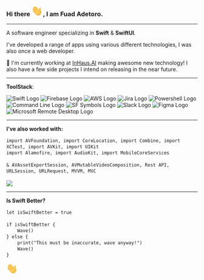 ### Hi there <img src="https://raw.githubusercontent.com/fuad-adetoro/fuad-adetoro/main/wave.gif" width="30" />, I am Fuad Adetoro.

---

A software engineer specializing in **Swift** & **SwiftUI**.

I've developed a range of apps using various different technologies, I was also once a web developer.

🔭 I'm currently working at <a href="https://www.inhaus.ai">InHaus.AI</a> making awesome new technology! I also have a few side projects I intend on releasing in the near future.

---

**ToolStack**:

<img src="https://developer.apple.com/swift/images/swift-og.png" alt="Swift Logo" width="50" height="50" /> <img src="https://www.gstatic.com/devrel-devsite/prod/v48d5b7fe78425d6a73163cf28706f05fb6b7cff97bdc98bbcd2f38818604a511/firebase/images/touchicon-180.png" alt="Firebase Logo" width="50" height="50" /> <img src="https://d1.awsstatic.com/logos/aws-logo-lockups/poweredbyaws/PB_AWS_logo_RGB_stacked_REV_SQ.91cd4af40773cbfbd15577a3c2b8a346fe3e8fa2.png" alt="AWS Logo" width="50" height="50" /> <img src="https://cdn.icon-icons.com/icons2/2699/PNG/512/atlassian_jira_logo_icon_170511.png" alt="Jira Logo" width="50" height="50" /> <img src="https://upload.wikimedia.org/wikipedia/commons/2/2f/PowerShell_5.0_icon.png" alt="Powershell Logo" width="50" height="50" /> <img src="https://help.apple.com/assets/6152754A4192845C4361C49A/6152754B4192845C4361C4A1/en_GB/d94aa1c4979b25e9ffbda97fcbae219a.png" alt="Command Line Logo" width="50" height="50" /> <img src="https://developer.apple.com/assets/elements/icons/sf-symbols/sf-symbols-128x128_2x.png" alt="SF Symbols Logo" width="50" height="50" /> <img src="https://cdn.mos.cms.futurecdn.net/SDDw7CnuoUGax6x9mTo7dd.jpg" alt="Slack Logo" width="50" height="50" /> <img src="https://i.pinimg.com/originals/56/67/67/56676773cb4f0c00d7d47c6a84b9407c.png" alt="Figma Logo" width="50" height="50" /> <img src="https://play-lh.googleusercontent.com/vNxSIZtXz4ppn1HNAZmynQy--JUzmMNzBSgPDLYjn4FAxNv3DZxlNZOZw1m251UDksY" alt="Microsoft Remote Desktop Logo" width="50" height="50" />

---

**I've also worked with:**

    import AVFoundation, import CoreLocation, import Combine, import XCTest, import AVKit, import UIKit
    import Alamofire, import AudioKit, import MobileCoreServices
    
    & AVAssetExportSession, AVMutableVideoComposition, Rest API, URLSession, URLRequest, MVVM, MVC
    

<a href="https://github.com/fuad-adetoro/fuad-adetoro">
  <img align="center" src="https://github-readme-stats.vercel.app/api/top-langs?username=fuad-adetoro&hide=java&title_color=ffffff&text_color=c9accc&icon_color=2bbc8a&bg_color=1d1f21" />
</a>

---

**Is Swift Better?**

    let isSwiftBetter = true
    
    if isSwiftBetter {
        Wave() 
    } else {
        print("This must be inaccurate, wave anyway!")
        Wave()
    }
    

<img src="https://raw.githubusercontent.com/fuad-adetoro/fuad-adetoro/main/wave.gif" width="30" />

<!--
**fuad-adetoro/fuad-adetoro** is a ✨ _special_ ✨ repository because its `README.md` (this file) appears on your GitHub profile.

Here are some ideas to get you started:

- 🔭 I’m currently working on ...
- 🌱 I’m currently learning ...
- 👯 I’m looking to collaborate on ...
- 🤔 I’m looking for help with ...
- 💬 Ask me about ...
- 📫 How to reach me: ...
- 😄 Pronouns: ...
- ⚡ Fun fact: ...
-->
